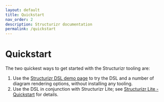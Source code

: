 ```yaml
---
layout: default
title: Quickstart
nav_order: 2
description: Structurizr documentation
permalink: /quickstart
---
```


# Quickstart

The two quickest ways to get started with the Structurizr tooling are:

1. Use the [Structurizr DSL demo page](https://structurizr.com/dsl) to try the DSL and a number of diagram rendering options, without installing any tooling.
2. Use the DSL in conjunction with Structurizr Lite; see [Structurizr Lite - Quickstart](/lite/quickstart) for details.